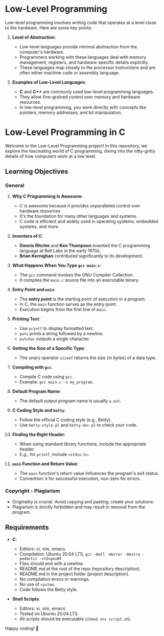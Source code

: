 # Low-Level Programming

Low-level programming involves writing code that operates at a level close to the hardware. Here are some key points:

1. **Level of Abstraction**:
   - Low-level languages provide minimal abstraction from the computer's hardware.
   - Programmers working with these languages deal with memory management, registers, and hardware-specific details explicitly.
   - These languages map closely to the processor instructions and are often either machine code or assembly language.

2. **Examples of Low-Level Languages**:
   - **C** and **C++** are commonly used low-level programming languages.
   - They allow fine-grained control over memory and hardware resources.
   - In low-level programming, you work directly with concepts like pointers, memory addresses, and bit manipulation.

# Low-Level Programming in C

Welcome to the Low-Level Programming project! In this repository, we explore the fascinating world of C programming, diving into the nitty-gritty details of how computers work at a low level.

## Learning Objectives

### General
1. **Why C Programming Is Awesome**:
   - C is awesome because it provides unparalleled control over hardware resources.
   - It's the foundation for many other languages and systems.
   - C code is efficient and widely used in operating systems, embedded systems, and more.

2. **Inventors of C**:
   - **Dennis Ritchie** and **Ken Thompson** invented the C programming language at Bell Labs in the early 1970s.
   - **Brian Kernighan** contributed significantly to its development.

3. **What Happens When You Type `gcc main.c`**:
   - The `gcc` command invokes the GNU Compiler Collection.
   - It compiles the `main.c` source file into an executable binary.

4. **Entry Point and `main`**:
   - The **entry point** is the starting point of execution in a program.
   - In C, the `main` function serves as the entry point.
   - Execution begins from the first line of `main`.

5. **Printing Text**:
   - Use `printf` to display formatted text.
   - `puts` prints a string followed by a newline.
   - `putchar` outputs a single character.

6. **Getting the Size of a Specific Type**:
   - The unary operator `sizeof` returns the size (in bytes) of a data type.

7. **Compiling with `gcc`**:
   - Compile C code using `gcc`.
   - Example: `gcc main.c -o my_program`.

8. **Default Program Name**:
   - The default output program name is usually `a.out`.

9. **C Coding Style and `betty`**:
   - Follow the official C coding style (e.g., Betty).
   - Use `betty-style.pl` and `betty-doc.pl` to check your code.

10. **Finding the Right Header**:
    - When using standard library functions, include the appropriate header.
    - E.g., for `printf`, include `<stdio.h>`.

11. **`main` Function and Return Value**:
    - The `main` function's return value influences the program's exit status.
    - Convention: `0` for successful execution, non-zero for errors.

### Copyright - Plagiarism
- Originality is crucial. Avoid copying and pasting; create your solutions.
- Plagiarism is strictly forbidden and may result in removal from the program.

## Requirements
- **C**:
  - Editors: vi, vim, emacs
  - Compilation: Ubuntu 20.04 LTS, `gcc -Wall -Werror -Wextra -pedantic -std=gnu89`
  - Files should end with a newline.
  - README.md at the root of the repo (repository description).
  - README.md in the project folder (project description).
  - No compilation errors or warnings.
  - No use of `system`.
  - Code follows the Betty style.

- **Shell Scripts**:
  - Editors: vi, vim, emacs
  - Tested on Ubuntu 20.04 LTS.
  - All scripts should be executable (`chmod u+x script.sh`).

Happy coding! 🚀

